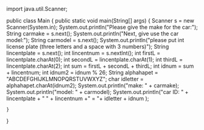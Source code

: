 
import java.util.Scanner;

public class Main
{
	public static void main(String[] args) {
             Scanner s = new Scanner(System.in);
             System.out.println("Please give the make for the car:"); 
             String carmake = s.next(); 
             System.out.println("Next, give use the car model:"); 
             String carmodel =  s.next();
             System.out.println("please put int license plate (three letters and a space with 3 numbers)");
             String lincentplate = s.next(); 
             int lincentnum = s.nextInt(); 
             int firstL = lincentplate.charAt(0); 
             int secondL = lincentplate.charAt(1); 
             int thirdL = lincentplate.charAt(2); 
             int sum = firstL + secondL + thirdL; 
             int idnum = sum + lincentnum; 
             int idnum2 = idnum % 26; 
             String alphahapet = "ABCDEFGHIJKLMNOPQRSTUVWXYZ"; 
             char idletter = alphahapet.charAt(idnum2); 
             System.out.println("make: " + carmake); 
             System.out.println("model: " + carmodel); 
             System.out.println("car ID: " + lincentplate + " " + lincentnum +" = "+ idletter + idnum ); 
             
             




             
             

	}
}

